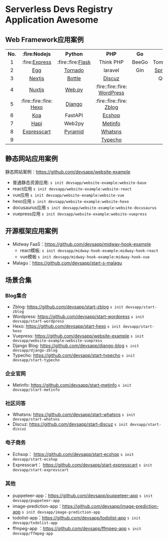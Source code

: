 # Serverless Devs Registry Application Awesome

## Web Framework应用案例

<table>
<tr>
<th>No.</th>
<th>:fire:Nodejs</th>
<th>Python</th>
<th>PHP</th>
<th>Go</th>
<th>Java</th>
<th>Others</th>
</tr>
<tr>
<td align="center">1</td>
<td align="center">:fire:<a href="https://github.com/devsapp/start-express">Express</a></td>
<td align="center">:fire::fire:<a href="https://github.com/devsapp/start-flask">Flask</a></td>
<td align="center">Think PHP</td>
<td align="center">BeeGo</td>
<td align="center">Tomcat/Jetty</td>
<td align="center">Gatsby</td>
</tr>
<tr>
<td align="center">2</td>
<td align="center"><a href="https://github.com/devsapp/start-egg">Egg</a></td>
<td align="center"><a href="https://github.com/devsapp/start-tornado">Tornado</a></td>
<td align="center">laravel</td>
<td align="center">Gin</td>
    <td align="center"><a href="https://github.com/devsapp/start-springboot">Spring Boot</a></td><td>Hugo</td>
</tr>
<tr>
<td align="center">3</td>
<td align="center"><a href="https://github.com/devsapp/start-next">Nextjs</a></td>
<td align="center"><a href="https://github.com/devsapp/start-bottle">Bottle</a></td>
    <td align="center"><a href="https://github.com/devsapp/start-discuz">Discuz</a></td><td></td><td align="center">Quarkus</td>
<td align="center"></td>
</tr>
<tr>
<td align="center">4</td>
<td align="center"><a href="https://github.com/devsapp/start-nuxt">Nuxtjs</a></td>
<td align="center"><a href="https://github.com/devsapp/start-webpy">Web.py</a></td>
<td align="center"> :fire::fire::fire: <a href="https://github.com/devsapp/start-wordpress" >WordPress</a></td><td></td><td></td>
<td align="center"></td>
</tr>
<tr>
<td align="center">5</td>
<td align="center"> :fire::fire::fire: <a href="https://github.com/devsapp/start-hexo" >Hexo</a></td>
<td align="center"><a href="https://github.com/devsapp/start-django" >Django</a></td>
<td align="center"> :fire::fire::fire: <a href="https://github.com/devsapp/start-zblog" >Zblog</a></td><td></td><td></td>
<td align="center"></td>
</tr>
<tr>
<td align="center">6</td>
<td align="center"><a href="https://github.com/devsapp/start-koa" >Koa</a></td>
<td align="center">FastAPI</td>
<td align="center"><a href="https://github.com/devsapp/start-ecshop" >Ecshop</a></td><td></td><td></td><td></td>
</tr>
<tr>
<td align="center">7</td>
<td align="center"><a href="https://github.com/devsapp/start-hapi" >Hapi</a></td>
<td align="center">Web2py</td>
<td align="center"><a href="https://github.com/devsapp/start-metinfo" >Metinfo</a></td>
    <td></td><td></td><td></td>
</tr>
<tr>
<td align="center">8</td>
    <td align="center"><a href="https://github.com/devsapp/start-expresscart">Expresscart</a></td>
<td align="center"><a href="https://github.com/devsapp/start-pyramid" >Pyramid</a></td>
<td align="center"><a href="https://github.com/devsapp/start-whatsns" >Whatsns</a></td><td></td><td></td><td></td>
</tr>
<tr>
<td align="center">9</td>
    <td align="center"></td>
<td align="center"></td>
<td align="center"><a href="https://github.com/devsapp/start-typecho" >Typecho</a></td><td></td><td></td><td></td>
</tr>
</table>

## 静态网站应用案例

静态网站案例：https://github.com/devsapp/website-example
- 普通静态资源应用: `s init devsapp/website-example:website-base`
- react应用 `s init devsapp/website-example:website-react`
- vue应用 `s init devsapp/website-example:website-vue`
- hexo应用 `s init devsapp/website-example:website-hexo`
- docusaurus应用 `s init devsapp/website-example:website-docusaurus`
- vuepress应用 `s init devsapp/website-example:website-vuepress`

## 开源框架应用案例
- Midway FaaS：https://github.com/devsapp/midway-hook-example
    - react模板: `s init devsapp/midway-hook-example:midway-hook-react`
    - vue模板 `s init devsapp/midway-hook-example:midway-hook-vue`
- Malagu：https://github.com/devsapp/start-s-malagu

## 场景合集

### Blog集合
- Zblog:  https://github.com/devsapp/start-zblog    `s init devsapp/start-zblog`
- Wordpress:  https://github.com/devsapp/start-wordpress    `s init devsapp/start-wordpress`
- Hexo:  https://github.com/devsapp/start-hexo    `s init devsapp/start-hexo`
- Vuepress:  https://github.com/devsapp/website-example    `s init devsapp/website-example:website-vuepress`
- Django Blog: https://github.com/devsapp/django-blog    `s init devsapp/django-zblog` 
- Typecho: https://github.com/devsapp/start-typecho    `s init devsapp/start-typecho` 

### 企业官网
- Metinfo: https://github.com/devsapp/start-metinfo   `s init devsapp/start-metinfo`

### 社区问答
- Whatsns: https://github.com/devsapp/start-whatsns   `s init devsapp/start-whatsns`
- Discuz: https://github.com/devsapp/start-discuz   `s init devsapp/start-discuz`

### 电子商务
- Echsop： https://github.com/devsapp/start-ecshop    `s init devsapp/start-ecshop`
- Expresscart： https://github.com/devsapp/start-expresscart    `s init devsapp/start-expresscart`

### 其他
- puppeteer-app：https://github.com/devsapp/puppeteer-app    `s init devsapp/puppeteer-app`
- image-prediction-app：https://github.com/devsapp/image-prediction-app    `s init devsapp/image-prediction-app`
- todolist-app：https://github.com/devsapp/todolist-app    `s init devsapp/todolist-app`
- ffmpeg-app ：https://github.com/devsapp/ffmpeg-app    `s init devsapp/ffmpeg-app`
